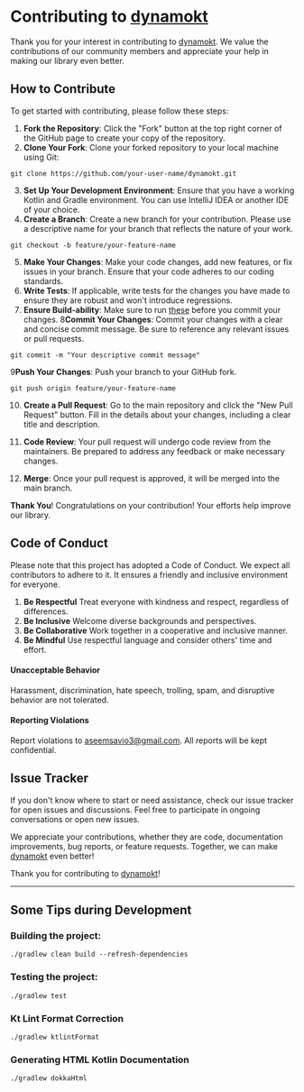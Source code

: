 # Contributing to [dynamokt]()

Thank you for your interest in contributing to [dynamokt](). We value the contributions of our community members and
appreciate your help in making our library even better.

## How to Contribute

To get started with contributing, please follow these steps:

1. **Fork the Repository**: Click the "Fork" button at the top right corner of the GitHub page to create your copy of
   the repository.
2. **Clone Your Fork**: Clone your forked repository to your local machine using Git:

```
git clone https://github.com/your-user-name/dynamokt.git
```

3. **Set Up Your Development Environment**: Ensure that you have a working Kotlin and Gradle environment. You can use
   IntelliJ IDEA or another IDE of your choice.
4. **Create a Branch**: Create a new branch for your contribution. Please use a descriptive name for your branch that
   reflects the nature of your work.

```
git checkout -b feature/your-feature-name
```

5. **Make Your Changes**: Make your code changes, add new features, or fix issues in your branch. Ensure that your code
   adheres to our coding standards.
6. **Write Tests**: If applicable, write tests for the changes you have made to ensure they are robust and won't
   introduce regressions.
7. **Ensure Build-ability**: Make sure to run [these](#some-tips-during-development) before you commit your changes.
   8**Commit Your Changes**: Commit your changes with a clear and concise commit message. Be sure to reference any
   relevant
   issues or pull requests.

```
git commit -m "Your descriptive commit message"
```

9**Push Your Changes**: Push your branch to your GitHub fork.

```
git push origin feature/your-feature-name
```

10. **Create a Pull Request**: Go to the main repository and click the "New Pull Request" button. Fill in the details
    about your
    changes, including a clear title and description.
11. **Code Review**: Your pull request will undergo code review from the maintainers. Be prepared to address any
    feedback or make necessary changes.

12. **Merge**: Once your pull request is approved, it will be merged into the main branch.

**Thank You**! Congratulations on your contribution! Your efforts help improve our library.

## Code of Conduct

Please note that this project has adopted a Code of Conduct. We expect all contributors to adhere to it. It ensures a
friendly and inclusive environment for everyone.

1. **Be Respectful** Treat everyone with kindness and respect, regardless of differences.
2. **Be Inclusive** Welcome diverse backgrounds and perspectives.
3. **Be Collaborative** Work together in a cooperative and inclusive manner.
4. **Be Mindful** Use respectful language and consider others' time and effort.

#### Unacceptable Behavior

Harassment, discrimination, hate speech, trolling, spam, and disruptive behavior are not tolerated.

#### Reporting Violations

Report violations to aseemsavio3@gmail.com. All reports will be kept confidential.

## Issue Tracker

If you don't know where to start or need assistance, check our issue tracker for open issues and discussions. Feel free
to participate in ongoing conversations or open new issues.

We appreciate your contributions, whether they are code, documentation improvements, bug reports, or feature requests.
Together, we can make [dynamokt]() even better!

Thank you for contributing to [dynamokt]()!

---

## Some Tips during Development

### Building the project:

```
./gradlew clean build --refresh-dependencies
```

### Testing the project:

```
./gradlew test
```

### Kt Lint Format Correction

```
./gradlew ktlintFormat
```

### Generating HTML Kotlin Documentation

```
./gradlew dokkaHtml
```
